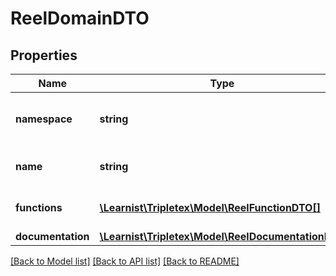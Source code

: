 # ReelDomainDTO

## Properties
Name | Type | Description | Notes
------------ | ------------- | ------------- | -------------
**namespace** | **string** | The namespace of the domain | [optional] 
**name** | **string** | The name of the domain | [optional] 
**functions** | [**\Learnist\Tripletex\Model\ReelFunctionDTO[]**](ReelFunctionDTO.md) | The functions of the domain | [optional] 
**documentation** | [**\Learnist\Tripletex\Model\ReelDocumentationDTO**](ReelDocumentationDTO.md) |  | [optional] 

[[Back to Model list]](../../README.md#documentation-for-models) [[Back to API list]](../../README.md#documentation-for-api-endpoints) [[Back to README]](../../README.md)

